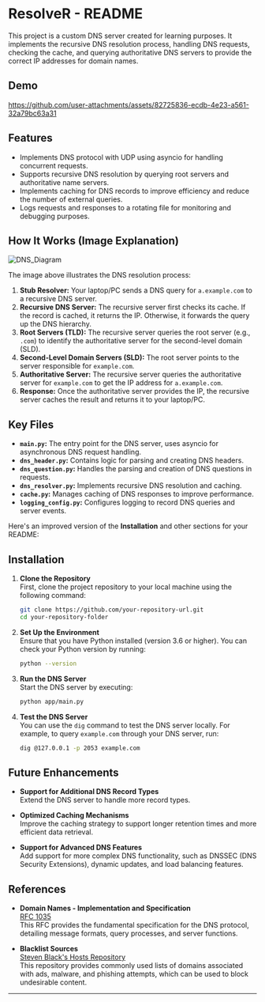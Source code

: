 # ResolveR - README

This project is a custom DNS server created for learning purposes. It implements the recursive DNS resolution process, handling DNS requests, checking the cache, and querying authoritative DNS servers to provide the correct IP addresses for domain names.

## Demo

https://github.com/user-attachments/assets/82725836-ecdb-4e23-a561-32a79bc63a31

## Features
- Implements DNS protocol with UDP using asyncio for handling concurrent requests.
- Supports recursive DNS resolution by querying root servers and authoritative name servers.
- Implements caching for DNS records to improve efficiency and reduce the number of external queries.
- Logs requests and responses to a rotating file for monitoring and debugging purposes.

## How It Works (Image Explanation)

![DNS_Diagram](https://github.com/user-attachments/assets/75459aff-e2df-4e7b-8921-aaabd1b6aa94)

The image above illustrates the DNS resolution process:
1. **Stub Resolver:** Your laptop/PC sends a DNS query for `a.example.com` to a recursive DNS server.
2. **Recursive DNS Server:** The recursive server first checks its cache. If the record is cached, it returns the IP. Otherwise, it forwards the query up the DNS hierarchy.
3. **Root Servers (TLD):** The recursive server queries the root server (e.g., `.com`) to identify the authoritative server for the second-level domain (SLD).
4. **Second-Level Domain Servers (SLD):** The root server points to the server responsible for `example.com`.
5. **Authoritative Server:** The recursive server queries the authoritative server for `example.com` to get the IP address for `a.example.com`.
6. **Response:** Once the authoritative server provides the IP, the recursive server caches the result and returns it to your laptop/PC.

## Key Files
- **`main.py`:** The entry point for the DNS server, uses asyncio for asynchronous DNS request handling.
- **`dns_header.py`:** Contains logic for parsing and creating DNS headers.
- **`dns_question.py`:** Handles the parsing and creation of DNS questions in requests.
- **`dns_resolver.py`:** Implements recursive DNS resolution and caching.
- **`cache.py`:** Manages caching of DNS responses to improve performance.
- **`logging_config.py`:** Configures logging to record DNS queries and server events.

Here's an improved version of the **Installation** and other sections for your README:

## Installation

1. **Clone the Repository**  
   First, clone the project repository to your local machine using the following command:
   ```bash
   git clone https://github.com/your-repository-url.git
   cd your-repository-folder
   ```

2. **Set Up the Environment**  
   Ensure that you have Python installed (version 3.6 or higher). You can check your Python version by running:
   ```bash
   python --version
   ```
3. **Run the DNS Server**  
   Start the DNS server by executing:
   ```bash
   python app/main.py
   ```

4. **Test the DNS Server**  
   You can use the `dig` command to test the DNS server locally. For example, to query `example.com` through your DNS server, run:
   ```bash
   dig @127.0.0.1 -p 2053 example.com
   ```

## Future Enhancements

- **Support for Additional DNS Record Types**  
  Extend the DNS server to handle more record types.
  
- **Optimized Caching Mechanisms**  
  Improve the caching strategy to support longer retention times and more efficient data retrieval.

- **Support for Advanced DNS Features**  
  Add support for more complex DNS functionality, such as DNSSEC (DNS Security Extensions), dynamic updates, and load balancing features.

## References

- **Domain Names - Implementation and Specification**  
  [RFC 1035](https://www.rfc-editor.org/rfc/rfc1035)  
  This RFC provides the fundamental specification for the DNS protocol, detailing message formats, query processes, and server functions.

- **Blacklist Sources**  
  [Steven Black's Hosts Repository](https://github.com/StevenBlack/hosts)  
  This repository provides commonly used lists of domains associated with ads, malware, and phishing attempts, which can be used to block undesirable content.
---
